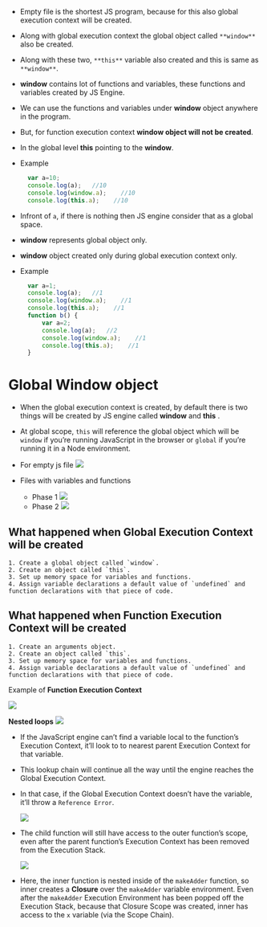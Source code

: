 - Empty file is the shortest JS program, because for this also global execution context will be created.

- Along with global execution context the global object called `**window**` also be created.

- Along with these two, `**this**` variable also created and this is same as `**window**`.

-  **window** contains lot of functions and variables, these functions and variables created by JS Engine.

- We can use the functions and variables under **window** object anywhere in the program.

- But, for function execution context **window object will not be created**.

- In the global level **this** pointing to the **window**.

- Example

    ```js
      var a=10;
      console.log(a);   //10
      console.log(window.a);    //10
      console.log(this.a);    //10
    ```
    
- Infront of `a`, if there is nothing then JS engine consider that as a global space.

- **window** represents global object only.

- **window** object created only during global execution context only.

- Example

    ```js
      var a=1;
      console.log(a);   //1
      console.log(window.a);    //1
      console.log(this.a);    //1
      function b() {
          var a=2;
          console.log(a);   //2
          console.log(window.a);    //1
          console.log(this.a);    //1
      }
    ```
    
# Global Window object
- When the global execution context is created, by default there is two things will be created by JS engine called **window** and **this** .
- At global scope, `this` will reference the global object which will be `window` if you’re running JavaScript in the browser or `global` if you’re running it in a Node environment.
- For empty js file
    ![](https://ui.dev/post-images/no-code.png)

- Files with variables and functions
    - Phase 1
    ![](https://ui.dev/post-images/global-variables-in-creation-phase.png)
    - Phase 2
    ![](https://ui.dev/post-images/global-variables-in-execution-phase.png)
    
    
## What happened when Global Execution Context will be created
    1. Create a global object called `window`.
    2. Create an object called `this`.
    3. Set up memory space for variables and functions.
    4. Assign variable declarations a default value of `undefined` and function declarations with that piece of code.

## What happened when Function Execution Context will be created
    1. Create an arguments object.
    2. Create an object called `this`.
    3. Set up memory space for variables and functions.
    4. Assign variable declarations a default value of `undefined` and function declarations with that piece of code.
    
  Example of **Function Execution Context**
  
  ![](https://github.com/VIGNESH-KUMAR-S/JavaScript/blob/main/Images/function-execution-context-1.gif?raw=true)
  
  **Nested loops**
  ![](https://github.com/VIGNESH-KUMAR-S/JavaScript/blob/main/Images/javascript-execution-stack.gif?raw=true)
  
  - If the JavaScript engine can’t find a variable local to the function’s Execution Context, it’ll look to to nearest parent Execution Context for that variable.
  - This lookup chain will continue all the way until the engine reaches the Global Execution Context. 
  - In that case, if the Global Execution Context doesn’t have the variable, it’ll throw a `Reference Error`.

       ![](https://github.com/VIGNESH-KUMAR-S/JavaScript/blob/main/Images/parent-lookup.gif?raw=true.gif)
        
  - The child function will still have access to the outer function’s scope, even after the parent function’s Execution Context has been removed from the Execution Stack.

       ![](https://github.com/VIGNESH-KUMAR-S/JavaScript/blob/main/Images/closure-scope.gif?raw=true.gif)
        
  - Here, the inner function is nested inside of the `makeAdder` function, so inner creates a **Closure** over the `makeAdder` variable environment. Even after the `makeAdder` Execution Environment has been popped off the Execution Stack, because that Closure Scope was created, inner has access to the `x` variable (via the Scope Chain).


